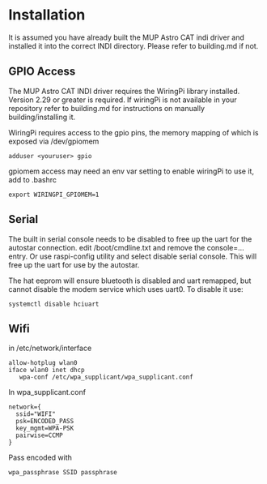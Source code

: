 # Installation

It is assumed you have already built the MUP Astro CAT indi driver and
installed it into the correct INDI directory. Please refer to building.md
if not.

## GPIO Access

The MUP Astro CAT INDI driver requires the WiringPi library installed. Version
2.29 or greater is required. If wiringPi is not available in your repository
refer to building.md for instructions on manually building/installing it.

WiringPi requires access to the gpio pins, the memory mapping of which is
exposed via /dev/gpiomem 

    adduser <youruser> gpio
  
gpiomem access may need an env var setting to enable wiringPi to use it, add
to .bashrc

    export WIRINGPI_GPIOMEM=1

## Serial

The built in serial console needs to be disabled to free up the uart for the
autostar connection. edit /boot/cmdline.txt and remove the console=... entry.
Or use raspi-config utility and select disable serial console. This will free
up the uart for use by the autostar.

The hat eeprom will ensure bluetooth is disabled and uart remapped, but cannot 
disable the modem service which uses uart0. To disable it use:
    
    systemctl disable hciuart

## Wifi

in /etc/network/interface


    allow-hotplug wlan0
    iface wlan0 inet dhcp
       wpa-conf /etc/wpa_supplicant/wpa_supplicant.conf

In wpa_supplicant.conf

    network={
	  ssid="WIFI"
	  psk=ENCODED_PASS
	  key_mgmt=WPA-PSK
	  pairwise=CCMP	
    }

Pass encoded with

    wpa_passphrase SSID passphrase

